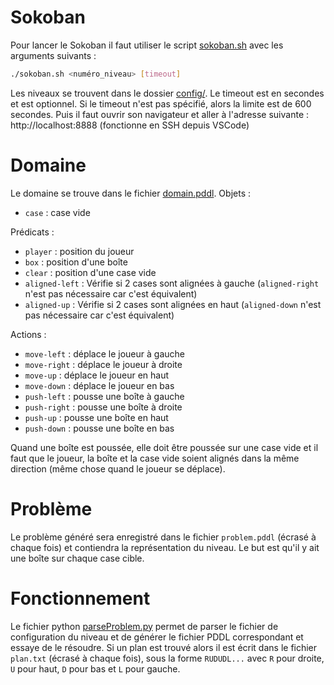 # Sokoban
Pour lancer le Sokoban il faut utiliser le script [sokoban.sh](sokoban.sh) avec les arguments suivants :
```bash
./sokoban.sh <numéro_niveau> [timeout]
```

Les niveaux se trouvent dans le dossier [config/](config/). Le timeout est en secondes et est optionnel. Si le timeout n'est pas spécifié, alors la limite est de 600 secondes.
Puis il faut ouvrir son navigateur et aller à l'adresse suivante : http://localhost:8888 (fonctionne en SSH depuis VSCode)

# Domaine
Le domaine se trouve dans le fichier [domain.pddl](domain.pddl).
Objets :
- `case` : case vide

Prédicats :
- `player` : position du joueur
- `box` : position d'une boîte
- `clear` : position d'une case vide
- `aligned-left` : Vérifie si 2 cases sont alignées à gauche (`aligned-right` n'est pas nécessaire car c'est équivalent)
- `aligned-up` : Vérifie si 2 cases sont alignées en haut (`aligned-down` n'est pas nécessaire car c'est équivalent)

Actions :
- `move-left` : déplace le joueur à gauche
- `move-right` : déplace le joueur à droite
- `move-up` : déplace le joueur en haut
- `move-down` : déplace le joueur en bas
- `push-left` : pousse une boîte à gauche
- `push-right` : pousse une boîte à droite
- `push-up` : pousse une boîte en haut
- `push-down` : pousse une boîte en bas

Quand une boîte est poussée, elle doit être poussée sur une case vide et il faut que le joueur, la boîte et la case vide soient alignés dans la même direction (même chose quand le joueur se déplace).

# Problème
Le problème généré sera enregistré dans le fichier `problem.pddl` (écrasé à chaque fois) et contiendra la représentation du niveau. Le but est qu'il y ait une boîte sur chaque case cible.

# Fonctionnement
Le fichier python [parseProblem.py](parseProblem.py) permet de parser le fichier de configuration du niveau et de générer le fichier PDDL correspondant et essaye de le résoudre. Si un plan est trouvé alors il est écrit dans le fichier `plan.txt` (écrasé à chaque fois), sous la forme `RUDUDL...` avec `R` pour droite, `U` pour haut, `D` pour bas et `L` pour gauche.

